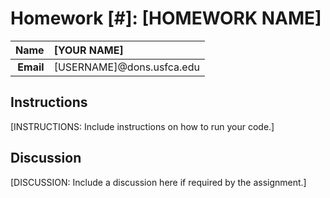 Homework [#]: [HOMEWORK NAME]
==============================

| **Name**  | [YOUR NAME]  |
|----------:|:-------------|
| **Email** | [USERNAME]@dons.usfca.edu |

## Instructions ##

[INSTRUCTIONS: Include instructions on how to run your code.]

## Discussion ##

[DISCUSSION: Include a discussion here if required by the assignment.]
